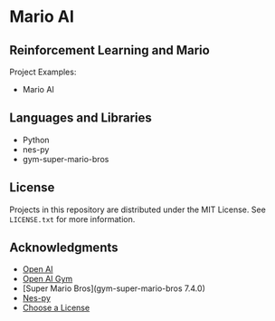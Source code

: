 # Mario AI
## Reinforcement Learning and Mario

Project Examples:
* Mario AI

## Languages and Libraries

* Python
* nes-py
* gym-super-mario-bros

<!-- LICENSE -->
## License

Projects in this repository are distributed under the MIT License. See `LICENSE.txt` for more information.

<!-- ACKNOWLEDGMENTS -->
## Acknowledgments
* [Open AI](https://openai.com/)
* [Open AI Gym](https://github.com/openai/gym)
* [Super Mario Bros](gym-super-mario-bros 7.4.0)
* [Nes-py]([https://github.com/openai/gym](https://pypi.org/project/nes-py/))
* [Choose a License](https://choosealicense.com)
